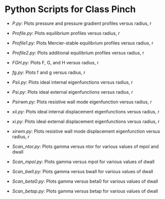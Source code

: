 # Python Scripts for Class Pinch

- *P.py*:             Plots pressure and pressure gradient profiles versus radius, r
- *Profile.py*:       Plots equilibrium profiles versus radius, r
- *Profile1.py*:      Plots Mercier-stable equilibrium profiles versus radius, r
- *Profile2.py*:      Plots additional equilibrium profiles versus radius, r

- *FGH.py*:           Plots F, G, and H versus radius, r
- *fg.py*:            Plots f and g versus radius, r

- *Psii.py*:          Plots ideal internal eigenfunctions versus radius, r
- *Psi.py*:           Plots ideal external eigenfunctions versus radius, r
- *Psirwm.py*:        Plots resistive wall mode eigenfunction versus radius, r

- *xii.py*:           Plots ideal internal displacement eigenfunctions versus radius, r
- *xi.py*:            Plots ideal external displacement eigenfunctions versus radius, r
- *xirwm.py*:         Plots resistive wall mode displacement eigenfunction versus radius, r

- *Scan_ntor.py*:     Plots gamma versus ntor for various values of mpol and dwall
- *Scan_mpol.py*:     Plots gamma versus mpol for various values of dwall
- *Scan_bwll.py*:     Plots gamma versus bwall for various values of dwall
- *Scan_beta0.py*:    Plots gamma versus beta0 for various values of dwall
- *Scan_betap.py*:    Plots gamma versus betap for various values of dwall
